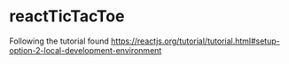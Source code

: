 # reactTicTacToe

Following the tutorial found https://reactjs.org/tutorial/tutorial.html#setup-option-2-local-development-environment